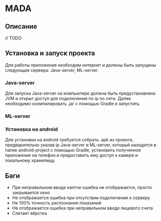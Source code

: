 # MADA

## Описание

// TODO

## Установка и запуск проекта

Для работы приложения необходим интернет и должны быть запущены следующие сервера: Java-server, ML-server.

### Java-server

Для запуска Java-server на компьютере должна быть предустановлена JVM и открыт доступ для подключения по ip по сети. Далее необходимо скомпилировать .jar с помощью Gradle и запустить.

### ML-server

### Установка на android

Для установки на android требуется собрать .apk из проекта, предварительно указав ip Java-server и  ML-server, который находится в папке android-project с помощью Gradle, установить полученное приложение на телефон и предоставить ему доступ к камере и локальному хранилищу.

## Баги

- При неправильном вводе каптчи ошибка не отображается, просто закрывается окно
- Не отображается ошибка при отсутствии подключения к серверу
- Не 100% точность распознания показаний
- Не отображается ошибка при неправильном вводе лицевого счета
- Слетает вёрстка